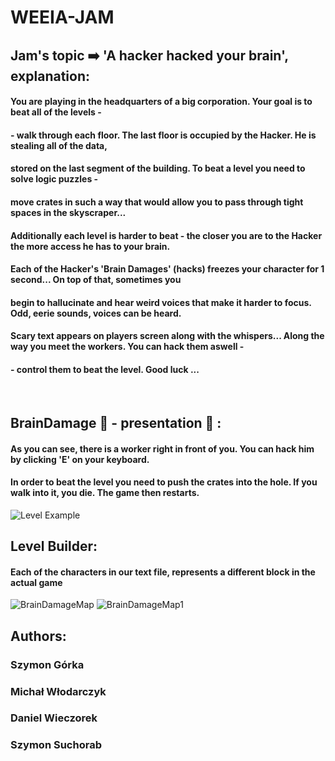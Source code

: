 # WEEIA-JAM

## Jam's topic :arrow_right: 'A hacker hacked your brain', explanation:

#### You are playing in the headquarters of a big corporation. Your goal is to beat all of the levels - 
#### - walk through each floor. The last floor is occupied by the Hacker. He is stealing all of the data, 
#### stored on the last segment of the building. To beat a level you need to solve logic puzzles - 
#### move crates in such a way that would allow you to pass through tight spaces in the skyscraper...
#### Additionally each level is harder to beat - the closer you are to the Hacker the more access he has to your brain.
#### Each of the Hacker's 'Brain Damages' (hacks) freezes your character for 1 second... On top of that, sometimes you
#### begin to hallucinate and hear weird voices that make it harder to focus. Odd, eerie sounds, voices can be heard.
#### Scary text appears on players screen along with the whispers... Along the way you meet the workers. You can hack them aswell -
#### - control them to beat the level. Good luck ...
<br />

## BrainDamage :brain: - presentation :snake: :

#### As you can see, there is a worker right in front of you. You can hack him by clicking 'E' on your keyboard. 
#### In order to beat the level you need to push the crates into the hole. If you walk into it, you die. The game then restarts.
![Level Example](https://user-images.githubusercontent.com/78366670/116733126-00755e80-a9ec-11eb-93fc-acd81aded5f5.png)

## Level Builder:
#### Each of the characters in our text file, represents a different block in the actual game
![BrainDamageMap](https://user-images.githubusercontent.com/78366670/116733503-77aaf280-a9ec-11eb-9033-34347cc3541a.png)
![BrainDamageMap1](https://user-images.githubusercontent.com/78366670/116733539-8396b480-a9ec-11eb-87a2-d55323db2f83.png)

## Authors:
### Szymon Górka
### Michał Włodarczyk
### Daniel Wieczorek
### Szymon Suchorab






